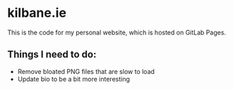 # kilbane.ie

This is the code for my personal website, which is hosted on GitLab Pages.

## Things I need to do:
- Remove bloated PNG files that are slow to load
- Update bio to be a bit more interesting
